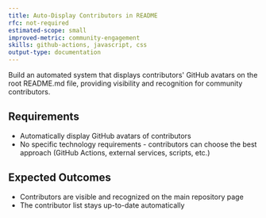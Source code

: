 ```yaml
---
title: Auto-Display Contributors in README
rfc: not-required
estimated-scope: small
improved-metric: community-engagement
skills: github-actions, javascript, css
output-type: documentation
---
```


Build an automated system that displays contributors' GitHub avatars on the root README.md file, providing visibility and recognition for community contributors.

## Requirements

- Automatically display GitHub avatars of contributors
- No specific technology requirements - contributors can choose the best approach (GitHub Actions, external services, scripts, etc.)

## Expected Outcomes

- Contributors are visible and recognized on the main repository page
- The contributor list stays up-to-date automatically


